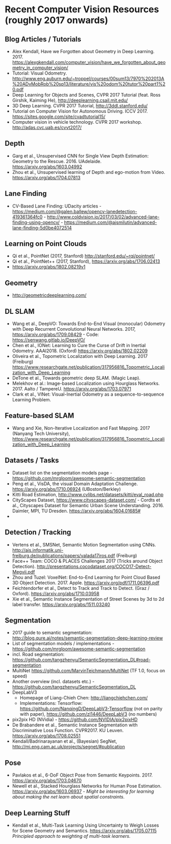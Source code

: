 # Recent Computer Vision Resources (roughly 2017 onwards)

## Blog Articles / Tutorials

* Alex Kendall, Have we Forgotten about Geometry in Deep Learning. 2017. https://alexgkendall.com/computer_vision/have_we_forgotten_about_geometry_in_computer_vision/
* Tutorial: Visual Odometry. http://www.eng.auburn.edu/~troppel/courses/00sum13/7970%202013A%20ADvMobRob%20sp13/literature/vis%20odom%20tutor%20part1%20.pdf
* Deep Learning for Objects and Scenes, CVPR 2017 Tutorial (feat. Ross Girshik, Kaiming He), http://deeplearning.csail.mit.edu/
* 3D Deep Learning. CVPR 2017 Tutorial, http://3ddl.stanford.edu/
* Tutorial on Computer Vision for Autonomous Driving. ICCV 2017. https://sites.google.com/site/cvadtutorial15/
* Computer vision in vehicle technology. CVPR 2017 workshop. http://adas.cvc.uab.es/cvvt2017/

## Depth

* Garg et al., Unsupervised CNN for Single View Depth Estimation: Geometry to the Rescue. 2016. UAdelaide.  https://arxiv.org/abs/1603.04992
* Zhou et al., Unsupervised learning of Depth and ego-motion from Video. https://arxiv.org/abs/1704.07813

## Lane Finding
 * CV-Based Lane Finding: UDacity articles - https://medium.com/@galen.ballew/opencv-lanedetection-419361364fc0 - http://www.coldvision.io/2017/03/02/advanced-lane-finding-using-opencv/ - https://medium.com/@ajsmilutin/advanced-lane-finding-5d0be4072514

## Learning on Point Clouds
* Qi et al., PointNet (2017, Stanford) http://stanford.edu/~rqi/pointnet/
* Qi et al., PointNet++ (2017, Stanford), https://arxiv.org/abs/1706.02413
* https://arxiv.org/abs/1802.08219v1

## Geometry
* http://geometricdeeplearning.com/

## DL SLAM

* Wang et al., DeepVO: Towards End-to-End Visual (monocular) Odometry with Deep Recurrent Convolutional Neural Networks. 2017, https://arxiv.org/abs/1709.08429 - Code: https://senwang.gitlab.io/DeepVO/
* Chen et al., IONet: Learning to Cure the Curse of Drift in Inertial Odometry. AAAI2018. (Oxford) https://arxiv.org/abs/1802.02209
* Oliveira et al., Topometric Localization with Deep Learning. 2017 (Freiburg) https://www.researchgate.net/publication/317956816_Topometric_Localization_with_Deep_Learning
* DeTone et al., Towards geometric deep SLAM. (Magic Leap). 
* Melekhov et al.: Image-based Localization using Hourglass Networks. 2017. Aalto / TampereU. https://arxiv.org/abs/1703.07971
* Clark et al., VINet: Visual-Inertial Odometry as a sequence-to-sequence Learning Problem.

## Feature-based SLAM

* Wang and Xie, Non-Iterative Localization and Fast Mapping. 2017 (Nanyang Tech University), https://www.researchgate.net/publication/317956816_Topometric_Localization_with_Deep_Learning

## Datasets / Tasks

* Dataset list on the segmentation models page - https://github.com/mrgloom/awesome-semantic-segmentation
* Peng et al., VisDA, the visual Domain Adaptation Challenge. https://arxiv.org/abs/1710.06924 (UBoston/Berkley)
* Kitti Road Estimation, http://www.cvlibs.net/datasets/kitti/eval_road.php
* CityScapes Dataset, https://www.cityscapes-dataset.com/ - Cordts et al., Cityscapes Dataset for Semantic Urban Scene Understanding. 2016. Daimler, MPI, TU Dresden. https://arxiv.org/abs/1604.01685#
* 

## Detection / Tracking

* Vertens et al., SMSNet, Semantic Motion Segmentation using CNNs. http://ais.informatik.uni-freiburg.de/publications/papers/valada17iros.pdf (Freiburg)
* Face++ Team: COCO & PLACES Challenges 2017 (Tricks around Object Detection). http://presentations.cocodataset.org/COCO17-Detect-Megvii.pdf
* Zhou and Tuzel: VoxelNet: End-to-End Learning for Point Cloud Based 3D Object Detection. 2017. Apple. https://arxiv.org/pdf/1711.06396.pdf
* Feichtendorfer et al., Detect to Track and Track to Detect. (Graz / Oxford). https://arxiv.org/abs/1710.03958
* Xie et al., Semantic Instance Segmentation of Street Scenes by 3d to 2d label transfer. https://arxiv.org/abs/1511.03240

## Segmentation

* 2017 guide to semantic segmentation: http://blog.qure.ai/notes/semantic-segmentation-deep-learning-review
* List of segmentation models / implementations - https://github.com/mrgloom/awesome-semantic-segmentation
 * incl. Road segmentation: https://github.com/tangzhenyu/SemanticSegmentation_DL#road-segmentation
  * MultiNet https://github.com/MarvinTeichmann/MultiNet (TF 1.0, focus on speed)
* Another overview (incl. datasets etc.) - https://github.com/tangzhenyu/SemanticSegmentation_DL
* DeepLabV3
  * Homepage of Liang-Chieh Chen: http://liangchiehchen.com/
  * Implementations: Tensorflow: https://github.com/NanqingD/DeepLabV3-Tensorflow (not on parity with paper), https://github.com/zl1446/DeepLabV3 (no numbers)
* pix2pix HD (NVidia) - https://github.com/NVIDIA/pix2pixHD
* De Brabandere et al., Semantic Instance Segmentation with Discriminative Loss Function. CVPR2017. KU Leuven. https://arxiv.org/abs/1708.02551
* Kendall/Badrinarayanan et al., (Bayesian) SegNet, http://mi.eng.cam.ac.uk/projects/segnet/#publication

## Pose

* Pavlakos et al., 6-DoF Object Pose from Semantic Keypoints. 2017. https://arxiv.org/abs/1703.04670
* Newell et al., Stacked Hourglass Networks for Human Pose Estimation. https://arxiv.org/abs/1603.06937 - _Might be interesting for learning about making the net learn about spatial constraints_.

## Deep Learning Stuff

* Kendall et al., Multi-Task Learning Using Uncertainty to Weigh Losses for Scene Geometry and Semantics. https://arxiv.org/abs/1705.07115 _Principled approach to weighting of multi-task learners._
